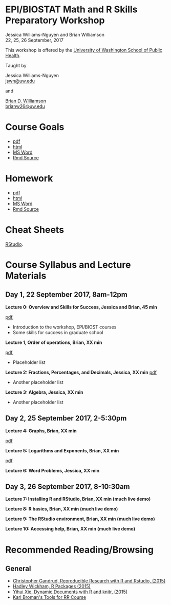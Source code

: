 # EPI/BIOSTAT Math and R Skills Preparatory Workshop
Jessica Williams-Nguyen and Brian Williamson  
22, 25, 26 September, 2017  
  
  This workshop is offered by the 
[University of Washington School of Public Health](http://sph.washington.edu/).
  
Taught by

Jessica Williams-Nguyen
<br/>
  [jswn@uw.edu](mailto:jswn@uw.edu)

and

[Brian D. Williamson](http://bdwilliamson.github.io)
<br/>
  [brianw26@uw.edu](mailto:brianw26@uw.edu)

# Course Goals

- [pdf](RRcourse_goals.pdf)
- [html](RRcourse_goals.html)
- [MS Word](RRcourse_goals.docx)
- [Rmd Source](RRcourse_goals.Rmd)

# Homework

- [pdf](homework.pdf)
- [html](homework.html)
- [MS Word](homework.docx)
- [Rmd Source](homework.Rmd)

# Cheat Sheets

[RStudio](https://www.rstudio.com/resources/cheatsheets/).

# Course Syllabus and Lecture Materials

## Day 1, 22 September 2017, 8am-12pm

**Lecture 0: Overview and Skills for Success, Jessica and Brian, 45 min**

[pdf](day_1_session_1/day_1_session_1_overview.pdf),
* Introduction to the workshop, EPI/BIOST courses
* Some skills for success in graduate school

**Lecture 1, Order of operations, Brian, XX min**

[pdf](day_1_session_1/day_1_session_1_order-of-ops_negatives.pdf),
* Placeholder list 

**Lecture 2: Fractions, Percentages, and Decimals, Jessica, XX min**
[pdf](placeholder),
* Another placeholder list

**Lecture 3: Algebra, Jessica, XX min**
* Another placeholder list

## Day 2, 25 September 2017, 2-5:30pm

**Lecture 4: Graphs, Brian, XX min**

[pdf](day_2_session_1/day_2_session_1_graphs.pdf)

**Lecture 5: Logarithms and Exponents, Brian, XX min**

[pdf](day_2_session_1/day_2_session_1_log.pdf)

**Lecture 6: Word Problems, Jessica, XX min**

## Day 3, 26 September 2017, 8-10:30am

**Lecture 7: Installing R and RStudio, Brian, XX min (much live demo)**

**Lecture 8: R basics, Brian, XX min (much live demo)**

**Lecture 9: The RStudio environment, Brian, XX min (much live demo)**

**Lecture 10: Accessing help, Brian, XX min (much live demo)**

# Recommended Reading/Browsing

## General

* [Christopher Gandrud, Reproducible Research with R and Rstudio, (2015)](http://www.amazon.com/Reproducible-Research-Studio-Second-Chapman-ebook/dp/B010ACWGBI/ref=tmm_kin_title_0?_encoding=UTF8&sr=&qid=)
* [Hadley Wickham, R Packages (2015)](http://www.amazon.com/R-Packages-Hadley-Wickham-ebook/dp/B00VAYCHL0/ref=pd_sim_351_6?ie=UTF8&refRID=1E8HS30WBHRCW45SEWXM)
* [Yihui Xie, Dynamic Documents with R and knitr, (2015)](http://www.amazon.com/Dynamic-Documents-knitr-Second-Chapman-ebook/dp/B00ZBYPJEW/ref=tmm_kin_title_0?_encoding=UTF8&sr=&qid=)
* [Karl Broman's Tools for RR Course](http://kbroman.org/Tools4RR/)
